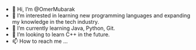- 👋 Hi, I’m @OmerMubarak
- 👀 I’m interested in learning new programming languages and expanding my knowledge in the tech industry.
- 🌱 I’m currently learning Java, Python, Git.
- 💞️ I’m looking to learn C++ in the future.
- 📫 How to reach me ...

<!---
OmerMubarak/OmerMubarak is a ✨ special ✨ repository because its `README.md` (this file) appears on your GitHub profile.
You can click the Preview link to take a look at your changes.
--->
